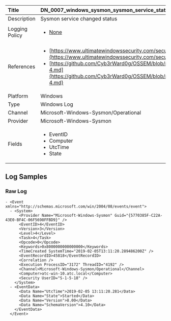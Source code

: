 | Title          | DN_0007_windows_sysmon_sysmon_service_state_changed_4                                                                                                      |
|:---------------|:-----------------------------------------------------------------------------------------------------------------|
| Description    | Sysmon service changed status                                                                                                |
| Logging Policy | <ul><li>[None](../Logging_Policies/None.md)</li></ul> |
| References     | <ul><li>[https://www.ultimatewindowssecurity.com/securitylog/encyclopedia/event.aspx?eventid=90004](https://www.ultimatewindowssecurity.com/securitylog/encyclopedia/event.aspx?eventid=90004)</li><li>[https://github.com/Cyb3rWard0g/OSSEM/blob/master/data_dictionaries/windows/sysmon/event-4.md](https://github.com/Cyb3rWard0g/OSSEM/blob/master/data_dictionaries/windows/sysmon/event-4.md)</li></ul>                                  |
| Platform       | Windows    																																															  |
| Type           | Windows Log        																																															  |
| Channel        | Microsoft-Windows-Sysmon/Operational     																																															  |
| Provider       | Microsoft-Windows-Sysmon    																																															  |
| Fields         | <ul><li>EventID</li><li>Computer</li><li>UtcTime</li><li>State</li></ul>                                               |


## Log Samples

### Raw Log

```
- <Event xmlns="http://schemas.microsoft.com/win/2004/08/events/event">
  - <System>
      <Provider Name="Microsoft-Windows-Sysmon" Guid="{5770385F-C22A-43E0-BF4C-06F5698FFBD9}" /> 
      <EventID>4</EventID> 
      <Version>3</Version> 
      <Level>4</Level> 
      <Task>4</Task> 
      <Opcode>0</Opcode> 
      <Keywords>0x8000000000000000</Keywords> 
      <TimeCreated SystemTime="2019-02-05T13:11:20.289486200Z" /> 
      <EventRecordID>45818</EventRecordID> 
      <Correlation /> 
      <Execution ProcessID="3172" ThreadID="4192" /> 
      <Channel>Microsoft-Windows-Sysmon/Operational</Channel> 
      <Computer>atc-win-10.atc.local</Computer> 
      <Security UserID="S-1-5-18" /> 
    </System>
  - <EventData>
      <Data Name="UtcTime">2019-02-05 13:11:20.281</Data> 
      <Data Name="State">Started</Data> 
      <Data Name="Version">8.00</Data> 
      <Data Name="SchemaVersion">4.10</Data> 
    </EventData>
  </Event>

```





